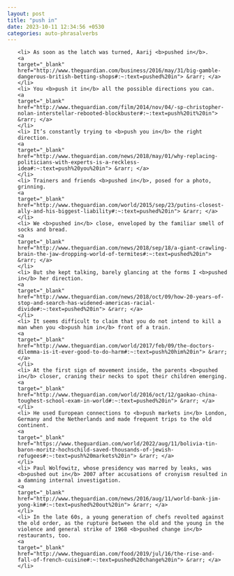 ```yaml
---
layout: post
title: "push in"
date: 2023-10-11 12:34:56 +0530
categories: auto-phrasalverbs
---
```

<ol>

    <li> As soon as the latch was turned, Aarij <b>pushed in</b>.
    <a 
    target="_blank" 
    href="http://www.theguardian.com/business/2016/may/31/big-gamble-dangerous-british-betting-shops#:~:text=pushed%20in"> &rarr; </a>
    </li>
    <li> You <b>push it in</b> all the possible directions you can.
    <a 
    target="_blank" 
    href="http://www.theguardian.com/film/2014/nov/04/-sp-christopher-nolan-interstellar-rebooted-blockbuster#:~:text=push%20it%20in"> &rarr; </a>
    </li>
    <li> It’s constantly trying to <b>push you in</b> the right direction.
    <a 
    target="_blank" 
    href="http://www.theguardian.com/news/2018/may/01/why-replacing-politicians-with-experts-is-a-reckless-idea#:~:text=push%20you%20in"> &rarr; </a>
    </li>
    <li> Trainers and friends <b>pushed in</b>, posed for a photo, grinning.
    <a 
    target="_blank" 
    href="http://www.theguardian.com/world/2015/sep/23/putins-closest-ally-and-his-biggest-liability#:~:text=pushed%20in"> &rarr; </a>
    </li>
    <li> We <b>pushed in</b> close, enveloped by the familiar smell of socks and bread.
    <a 
    target="_blank" 
    href="http://www.theguardian.com/news/2018/sep/18/a-giant-crawling-brain-the-jaw-dropping-world-of-termites#:~:text=pushed%20in"> &rarr; </a>
    </li>
    <li> But she kept talking, barely glancing at the forms I <b>pushed in</b> her direction.
    <a 
    target="_blank" 
    href="http://www.theguardian.com/news/2018/oct/09/how-20-years-of-stop-and-search-has-widened-americas-racial-divide#:~:text=pushed%20in"> &rarr; </a>
    </li>
    <li> It seems difficult to claim that you do not intend to kill a man when you <b>push him in</b> front of a train.
    <a 
    target="_blank" 
    href="http://www.theguardian.com/world/2017/feb/09/the-doctors-dilemma-is-it-ever-good-to-do-harm#:~:text=push%20him%20in"> &rarr; </a>
    </li>
    <li> At the first sign of movement inside, the parents <b>pushed in</b> closer, craning their necks to spot their children emerging.
    <a 
    target="_blank" 
    href="http://www.theguardian.com/world/2016/oct/12/gaokao-china-toughest-school-exam-in-world#:~:text=pushed%20in"> &rarr; </a>
    </li>
    <li> He used European connections to <b>push markets in</b> London, Germany and the Netherlands and made frequent trips to the old continent.
    <a 
    target="_blank" 
    href="https://www.theguardian.com/world/2022/aug/11/bolivia-tin-baron-moritz-hochschild-saved-thousands-of-jewish-refugees#:~:text=push%20markets%20in"> &rarr; </a>
    </li>
    <li> Paul Wolfowitz, whose presidency was marred by leaks, was <b>pushed out in</b> 2007 after accusations of cronyism resulted in a damning internal investigation.
    <a 
    target="_blank" 
    href="http://www.theguardian.com/news/2016/aug/11/world-bank-jim-yong-kim#:~:text=pushed%20out%20in"> &rarr; </a>
    </li>
    <li> In the late 60s, a young generation of chefs revolted against the old order, as the rupture between the old and the young in the violence and general strike of 1968 <b>pushed change in</b> restaurants, too.
    <a 
    target="_blank" 
    href="http://www.theguardian.com/food/2019/jul/16/the-rise-and-fall-of-french-cuisine#:~:text=pushed%20change%20in"> &rarr; </a>
    </li>